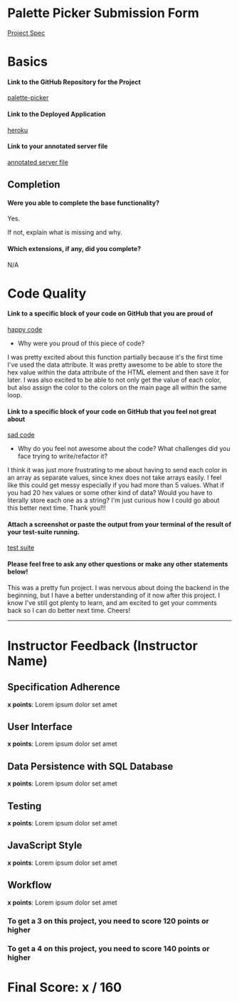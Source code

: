 # Palette Picker Submission Form

[Project Spec](http://frontend.turing.io/projects/palette-picker.html)

# Basics

#### Link to the GitHub Repository for the Project
[palette-picker](https://github.com/Kalikoze/Palette-Picker)

#### Link to the Deployed Application
[heroku](https://tr-palette-picker.herokuapp.com/)

#### Link to your annotated server file
[annotated server file](https://github.com/Kalikoze/Palette-Picker/blob/tr-comments/server.js)

## Completion

#### Were you able to complete the base functionality?

Yes.

If not, explain what is missing and why.

#### Which extensions, if any, did you complete?

N/A

# Code Quality

#### Link to a specific block of your code on GitHub that you are proud of
[happy code](https://github.com/Kalikoze/Palette-Picker/blob/master/public/js/scripts.js#L120-L128)

* Why were you proud of this piece of code?

I was pretty excited about this function partially because it's the first time I've used the data attribute.  It was pretty awesome to be able to store the hex value within the data attribute of the HTML element and then save it for later.  I was also excited to be able to not only get the value of each color, but also assign the color to the colors on the main page all within the same loop.  

#### Link to a specific block of your code on GitHub that you feel not great about
[sad code](https://github.com/Kalikoze/Palette-Picker/blob/master/public/js/scripts.js#L81-L99)

* Why do you feel not awesome about the code? What challenges did you face trying to write/refactor it?

I think it was just more frustrating to me about having to send each color in an array as separate values, since knex does not take arrays easily.  I feel like this could get messy especially if you had more than 5 values.  What if you had 20 hex values or some other kind of data?  Would you have to literally store each one as a string?  I'm just curious how I could go about this better next time.  Thank you!!!

#### Attach a screenshot or paste the output from your terminal of the result of your test-suite running.

[test suite](https://slack-files.com/T029P2S9M-F7EKRJLLA-5007c74145)

#### Please feel free to ask any other questions or make any other statements below!

This was a pretty fun project.  I was nervous about doing the backend in the beginning, but I have a better understanding of it now after this project.   I know I've still got plenty to learn, and am excited to get your comments back so I can do better next time.  Cheers! 

-----


# Instructor Feedback (Instructor Name)

## Specification Adherence

**x points**: Lorem ipsum dolor set amet

## User Interface

**x points**: Lorem ipsum dolor set amet

## Data Persistence with SQL Database

**x points**: Lorem ipsum dolor set amet

## Testing

**x points**: Lorem ipsum dolor set amet

## JavaScript Style

**x points**: Lorem ipsum dolor set amet

## Workflow

**x points**: Lorem ipsum dolor set amet


### To get a 3 on this project, you need to score 120 points or higher
### To get a 4 on this project, you need to score 140 points or higher

# Final Score: x / 160
